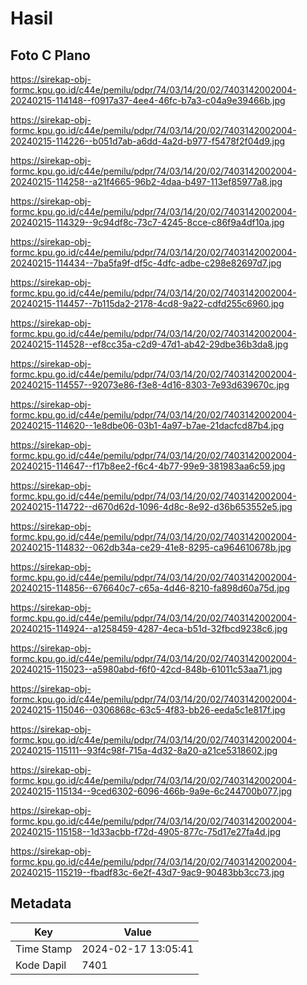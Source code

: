 # Hasil

## Foto C Plano

https://sirekap-obj-formc.kpu.go.id/c44e/pemilu/pdpr/74/03/14/20/02/7403142002004-20240215-114148--f0917a37-4ee4-46fc-b7a3-c04a9e39466b.jpg

https://sirekap-obj-formc.kpu.go.id/c44e/pemilu/pdpr/74/03/14/20/02/7403142002004-20240215-114226--b051d7ab-a6dd-4a2d-b977-f5478f2f04d9.jpg

https://sirekap-obj-formc.kpu.go.id/c44e/pemilu/pdpr/74/03/14/20/02/7403142002004-20240215-114258--a21f4665-96b2-4daa-b497-113ef85977a8.jpg

https://sirekap-obj-formc.kpu.go.id/c44e/pemilu/pdpr/74/03/14/20/02/7403142002004-20240215-114329--9c94df8c-73c7-4245-8cce-c86f9a4df10a.jpg

https://sirekap-obj-formc.kpu.go.id/c44e/pemilu/pdpr/74/03/14/20/02/7403142002004-20240215-114434--7ba5fa9f-df5c-4dfc-adbe-c298e82697d7.jpg

https://sirekap-obj-formc.kpu.go.id/c44e/pemilu/pdpr/74/03/14/20/02/7403142002004-20240215-114457--7b115da2-2178-4cd8-9a22-cdfd255c6960.jpg

https://sirekap-obj-formc.kpu.go.id/c44e/pemilu/pdpr/74/03/14/20/02/7403142002004-20240215-114528--ef8cc35a-c2d9-47d1-ab42-29dbe36b3da8.jpg

https://sirekap-obj-formc.kpu.go.id/c44e/pemilu/pdpr/74/03/14/20/02/7403142002004-20240215-114557--92073e86-f3e8-4d16-8303-7e93d639670c.jpg

https://sirekap-obj-formc.kpu.go.id/c44e/pemilu/pdpr/74/03/14/20/02/7403142002004-20240215-114620--1e8dbe06-03b1-4a97-b7ae-21dacfcd87b4.jpg

https://sirekap-obj-formc.kpu.go.id/c44e/pemilu/pdpr/74/03/14/20/02/7403142002004-20240215-114647--f17b8ee2-f6c4-4b77-99e9-381983aa6c59.jpg

https://sirekap-obj-formc.kpu.go.id/c44e/pemilu/pdpr/74/03/14/20/02/7403142002004-20240215-114722--d670d62d-1096-4d8c-8e92-d36b653552e5.jpg

https://sirekap-obj-formc.kpu.go.id/c44e/pemilu/pdpr/74/03/14/20/02/7403142002004-20240215-114832--062db34a-ce29-41e8-8295-ca964610678b.jpg

https://sirekap-obj-formc.kpu.go.id/c44e/pemilu/pdpr/74/03/14/20/02/7403142002004-20240215-114856--676640c7-c65a-4d46-8210-fa898d60a75d.jpg

https://sirekap-obj-formc.kpu.go.id/c44e/pemilu/pdpr/74/03/14/20/02/7403142002004-20240215-114924--a1258459-4287-4eca-b51d-32fbcd9238c6.jpg

https://sirekap-obj-formc.kpu.go.id/c44e/pemilu/pdpr/74/03/14/20/02/7403142002004-20240215-115023--a5980abd-f6f0-42cd-848b-61011c53aa71.jpg

https://sirekap-obj-formc.kpu.go.id/c44e/pemilu/pdpr/74/03/14/20/02/7403142002004-20240215-115046--0306868c-63c5-4f83-bb26-eeda5c1e817f.jpg

https://sirekap-obj-formc.kpu.go.id/c44e/pemilu/pdpr/74/03/14/20/02/7403142002004-20240215-115111--93f4c98f-715a-4d32-8a20-a21ce5318602.jpg

https://sirekap-obj-formc.kpu.go.id/c44e/pemilu/pdpr/74/03/14/20/02/7403142002004-20240215-115134--9ced6302-6096-466b-9a9e-6c244700b077.jpg

https://sirekap-obj-formc.kpu.go.id/c44e/pemilu/pdpr/74/03/14/20/02/7403142002004-20240215-115158--1d33acbb-f72d-4905-877c-75d17e27fa4d.jpg

https://sirekap-obj-formc.kpu.go.id/c44e/pemilu/pdpr/74/03/14/20/02/7403142002004-20240215-115219--fbadf83c-6e2f-43d7-9ac9-90483bb3cc73.jpg


## Metadata

| Key        | Value               |
| ---------- | ------------------- |
| Time Stamp | 2024-02-17 13:05:41 |
| Kode Dapil | 7401                |



